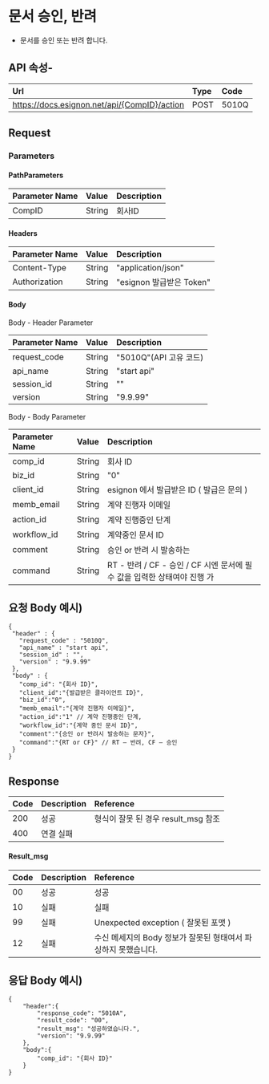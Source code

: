 # 문서 승인, 반려

* 문서를 승인 또는 반려 합니다.

## API 속성-

| Url | Type | **Code** |
| :--- | :--- | :--- |
| https://docs.esignon.net/api/{CompID}/action | POST | 5010Q |

## Request

### Parameters

#### PathParameters

| **Parameter Name** | **Value** | **Description** |
| :--- | :--- | :--- |
| CompID | String | 회사ID |

####  Headers

| **Parameter Name**                         | **Value**                                                 | **Description** |
| :--- | :--- | :--- |
| Content-Type | String | "application/json" |
| Authorization | String | "esignon 발급받은 Token" |

####   Body 

  Body - Header Parameter

| **Parameter Name**                         | **Value**                                                 | **Description** |
| :--- | :--- | :--- |
| request\_code | String | "5010Q"\(API 고유 코드\) |
| api\_name | String | "start api" |
| session\_id | String | "" |
| version | String | "9.9.99" |

  Body - Body Parameter

| **Parameter Name** | **Value** | **Description** |
| :--- | :--- | :--- |
| comp\_id | String | 회사 ID |
| biz\_id | String | "0" |
| client\_id | String | esignon 에서 발급받은 ID \( 발급은 문의 \) |
| memb\_email | String | 계약 진행자 이메일 |
| action\_id | String | 계약 진행중인 단계 |
| workflow\_id | String | 계약중인 문서 ID |
| comment | String | 승인 or 반려 시 발송하는 |
| command | String | RT - 반려 / CF - 승인 / CF 시엔 문서에 필수 값을 입력한 상태여야 진행 가 |

## 요청 Body 예시\)

```text
{
 "header" : {
   "request_code" : "5010Q",            
   "api_name" : "start api",    
   "session_id" : "",    
   "version" : "9.9.99"
 },
 "body" : {
   "comp_id": "{회사 ID}",
   "client_id":"{발급받은 클라이언트 ID}",
   "biz_id":"0",
   "memb_email":"{계약 진행자 이메일}",
   "action_id":"1" // 계약 진행중인 단계,
   "workflow_id":"{계약 중인 문서 ID}",
   "comment":"{승인 or 반려시 발송하는 문자}",
   "command":"{RT or CF}" // RT – 반려, CF – 승인
 }
}

```

## Response

| Code | **Description** | **Reference** |
| :--- | :--- | :--- |
| 200 | 성공 | 형식이 잘못 된 경우 result\_msg 참조 |
| 400 | 연결 실패  |  |

#### Result\_msg

| Code | **Description** | **Reference** |
| :--- | :--- | :--- |
| 00 | 성공 | 성공 |
| 10 | 실패 | 실패 |
| 99 | 실패 | Unexpected exception \( 잘못된 포맷 \) |
| 12 | 실패 | 수신 메세지의 Body 정보가 잘못된 형태여서 파싱하지 못했습니다. |

## 응답 Body 예시\)

```text
{
	"header":{
		"response_code": "5010A",
		"result_code": "00",
		"result_msg": "성공하였습니다.",
		"version": "9.9.99"
	},
	"body":{
		"comp_id": "{회사 ID}"
	}
}
```

